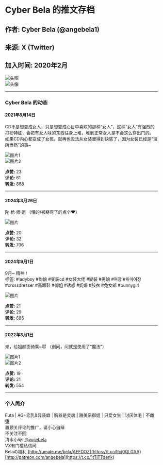 # Cyber Bela 的推文存档

## 作者: Cyber Bela (@angebela1)  
## 来源: X (Twitter)  
## 加入时间: 2020年2月  

![头图](https://pbs.twimg.com/profile_banners/1230725453737934859/1712631698/600x200)  
![头像](https://pbs.twimg.com/profile_images/1777531888598659074/Uqp_fedL_200x200.jpg)  

---

### Cyber Bela 的动态

#### 2021年8月14日
CD不是想变成女人，只是想变成心目中喜欢的那种“女人”，这种“女人”有强烈的打扮特征，会把有女人味的东西往身上堆，堆到正常女人是不会这么穿出门的。 如果CD内心都变成了女孩，就再也没法从女装里得到快感了，因为女装已经是“理所当然”的事~

![图片1](https://pbs.twimg.com/media/E8cFtGzXEAAy-_z?format=jpg&name=360x360)  
![图片2](https://pbs.twimg.com/media/E8cFtyJX0AQd5uY?format=jpg&name=360x360)  

**点赞:** 23  
**评论:** 61  
**转发:** 868  

---

#### 2024年3月26日
陀·枪·师·姐 （懂的/被掰弯了的点个❤️）  

![图片](https://pbs.twimg.com/media/GIb2DxLaMAA11RF?format=jpg&name=small)  

**点赞:** 20  
**评论:** 32  
**转发:** 706  

---

#### 2024年9月1日
9月~ 精神！  
标签: #ladyboy #伪娘 #变装cd #女装大佬 #變裝 #男娘 #여장 #취미여장 #crossdresser #高跟鞋 #御姐 #诱惑 #妩媚 #胶衣 #兔女郎 #bunnygirl  

![图片](https://pbs.twimg.com/media/GWItikfWcAAmWFZ?format=jpg&name=900x900)  

**点赞:** 21  
**评论:** 29  
**转发:** 685  

---

#### 2022年3月1日
来，给姐颜面骑乘~😈 （别问，问就是使用了“魔法”）  

![图片1](https://pbs.twimg.com/media/FMu6xCaaQAAowL_?format=jpg&name=360x360)  
![图片2](https://pbs.twimg.com/media/FMu6xCZaQAAxF31?format=jpg&name=360x360)  

**点赞:** 19  
**评论:** 21  
**转发:** 554  

---

### 个人简介
Futa | AG+恋乳&异装癖 | 胸器是灵魂 | 甜美系御姐 | 只爱女生 | 讨厌体毛 | 不雌堕  
置顶关评论的推广，请小心自辩  
不关注不回!  
清水小号: [@yujiebela](https://twitter.com/yujiebela)  
VX有门槛私信问  
Belaの福利 [http://umate.me/bela/AEEDOZ](https://t.co/ltcj0QLGAA)  
[http://patreon.com/angebela](https://t.co/1tTjTTdenk)